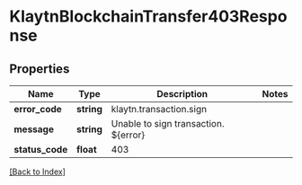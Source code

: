 # KlaytnBlockchainTransfer403Response

## Properties

Name | Type | Description | Notes
------------ | ------------- | ------------- | -------------
**error_code** | **string** | klaytn.transaction.sign |
**message** | **string** | Unable to sign transaction. ${error} |
**status_code** | **float** | 403 |

[[Back to Index]](../index.md)
